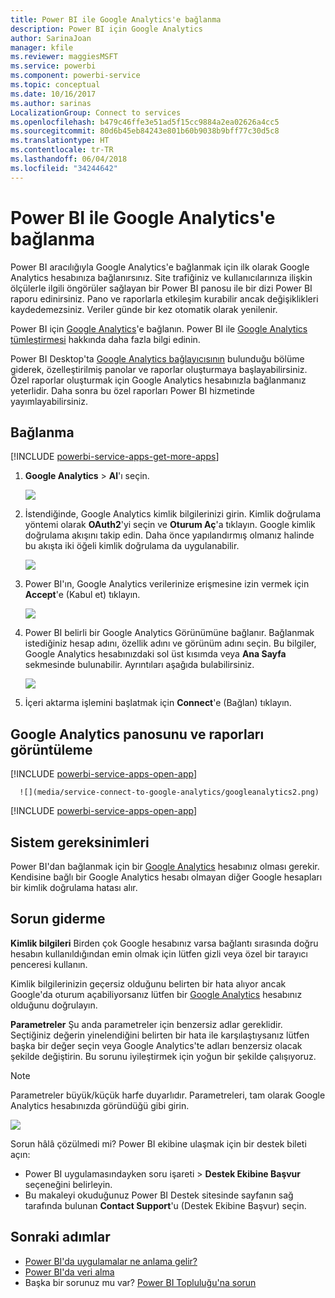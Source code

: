 ```yaml
---
title: Power BI ile Google Analytics'e bağlanma
description: Power BI için Google Analytics
author: SarinaJoan
manager: kfile
ms.reviewer: maggiesMSFT
ms.service: powerbi
ms.component: powerbi-service
ms.topic: conceptual
ms.date: 10/16/2017
ms.author: sarinas
LocalizationGroup: Connect to services
ms.openlocfilehash: b479c46ffe3e51ad5f15cc9884a2ea02626a4cc5
ms.sourcegitcommit: 80d6b45eb84243e801b60b9038b9bff77c30d5c8
ms.translationtype: HT
ms.contentlocale: tr-TR
ms.lasthandoff: 06/04/2018
ms.locfileid: "34244642"
---
```

# <a name="connect-to-google-analytics-with-power-bi"></a>Power BI ile Google Analytics'e bağlanma
Power BI aracılığıyla Google Analytics'e bağlanmak için ilk olarak Google Analytics hesabınıza bağlanırsınız. Site trafiğiniz ve kullanıcılarınıza ilişkin ölçülerle ilgili öngörüler sağlayan bir Power BI panosu ile bir dizi Power BI raporu edinirsiniz. Pano ve raporlarla etkileşim kurabilir ancak değişiklikleri kaydedemezsiniz. Veriler günde bir kez otomatik olarak yenilenir.

Power BI için [Google Analytics](https://app.powerbi.com/getdata/services/google-analytics)'e bağlanın. Power BI ile [Google Analytics tümleştirmesi](https://powerbi.microsoft.com/integrations/google-analytics) hakkında daha fazla bilgi edinin.

Power BI Desktop'ta [Google Analytics bağlayıcısının](service-google-analytics-connector.md) bulunduğu bölüme giderek, özelleştirilmiş panolar ve raporlar oluşturmaya başlayabilirsiniz. Özel raporlar oluşturmak için Google Analytics hesabınızla bağlanmanız yeterlidir. Daha sonra bu özel raporları Power BI hizmetinde yayımlayabilirsiniz.

## <a name="how-to-connect"></a>Bağlanma
[!INCLUDE [powerbi-service-apps-get-more-apps](./includes/powerbi-service-apps-get-more-apps.md)]

1. **Google Analytics** \> **Al**'ı seçin.
   
   ![](media/service-connect-to-google-analytics/ga.png)
2. İstendiğinde, Google Analytics kimlik bilgilerinizi girin. Kimlik doğrulama yöntemi olarak **OAuth2**'yi seçin ve **Oturum Aç**'a tıklayın. Google kimlik doğrulama akışını takip edin. Daha önce yapılandırmış olmanız halinde bu akışta iki öğeli kimlik doğrulama da uygulanabilir.
   
   ![](media/service-connect-to-google-analytics/creds.png)
3. Power BI'ın, Google Analytics verilerinize erişmesine izin vermek için **Accept**'e (Kabul et) tıklayın.
   
   ![](media/service-connect-to-google-analytics/googleanalytics.png)
4. Power BI belirli bir Google Analytics Görünümüne bağlanır. Bağlanmak istediğiniz hesap adını, özellik adını ve görünüm adını seçin. Bu bilgiler, Google Analytics hesabınızdaki sol üst kısımda veya **Ana Sayfa** sekmesinde bulunabilir. Ayrıntıları aşağıda bulabilirsiniz. 
   
   ![](media/service-connect-to-google-analytics/params2.png)
5. İçeri aktarma işlemini başlatmak için **Connect**'e (Bağlan) tıklayın. 

## <a name="view-the-google-analytics-dashboard-and-reports"></a>Google Analytics panosunu ve raporları görüntüleme
[!INCLUDE [powerbi-service-apps-open-app](./includes/powerbi-service-apps-open-app.md)]

      ![](media/service-connect-to-google-analytics/googleanalytics2.png)

[!INCLUDE [powerbi-service-apps-open-app](./includes/powerbi-service-apps-what-now.md)]

## <a name="system-requirements"></a>Sistem gereksinimleri
Power BI'dan bağlanmak için bir [Google Analytics](https://www.google.com/analytics/) hesabınız olması gerekir. Kendisine bağlı bir Google Analytics hesabı olmayan diğer Google hesapları bir kimlik doğrulama hatası alır.

## <a name="troubleshooting"></a>Sorun giderme
**Kimlik bilgileri** Birden çok Google hesabınız varsa bağlantı sırasında doğru hesabın kullanıldığından emin olmak için lütfen gizli veya özel bir tarayıcı penceresi kullanın.

Kimlik bilgilerinizin geçersiz olduğunu belirten bir hata alıyor ancak Google'da oturum açabiliyorsanız lütfen bir [Google Analytics](https://www.google.com/analytics/) hesabınız olduğunu doğrulayın.

**Parametreler** Şu anda parametreler için benzersiz adlar gereklidir. Seçtiğiniz değerin yinelendiğini belirten bir hata ile karşılaştıysanız lütfen başka bir değer seçin veya Google Analytics'te adları benzersiz olacak şekilde değiştirin. Bu sorunu iyileştirmek için yoğun bir şekilde çalışıyoruz.

>[!NOTE]
>Parametreler büyük/küçük harfe duyarlıdır. Parametreleri, tam olarak Google Analytics hesabınızda göründüğü gibi girin.

![](media/service-connect-to-google-analytics/pbi_googleanalytics1.png)

Sorun hâlâ çözülmedi mi? Power BI ekibine ulaşmak için bir destek bileti açın:

* Power BI uygulamasındayken soru işareti \> **Destek Ekibine Başvur** seçeneğini belirleyin.
* Bu makaleyi okuduğunuz Power BI Destek sitesinde sayfanın sağ tarafında bulunan **Contact Support**'u (Destek Ekibine Başvur) seçin.

## <a name="next-steps"></a>Sonraki adımlar
* [Power BI'da uygulamalar ne anlama gelir?](service-install-use-apps.md)
* [Power BI'da veri alma](service-get-data.md)
* Başka bir sorunuz mu var? [Power BI Topluluğu'na sorun](http://community.powerbi.com/)


